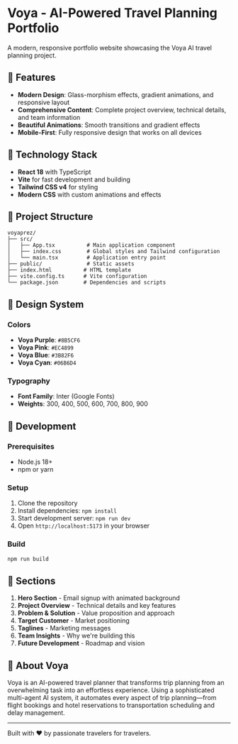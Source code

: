 # Voya - AI-Powered Travel Planning Portfolio

A modern, responsive portfolio website showcasing the Voya AI travel planning project.

## 🌟 Features

- **Modern Design**: Glass-morphism effects, gradient animations, and responsive layout
- **Comprehensive Content**: Complete project overview, technical details, and team information
- **Beautiful Animations**: Smooth transitions and gradient effects
- **Mobile-First**: Fully responsive design that works on all devices

## 🚀 Technology Stack

- **React 18** with TypeScript
- **Vite** for fast development and building
- **Tailwind CSS v4** for styling
- **Modern CSS** with custom animations and effects

## 📁 Project Structure

```
voyaprez/
├── src/
│   ├── App.tsx          # Main application component
│   ├── index.css        # Global styles and Tailwind configuration
│   └── main.tsx         # Application entry point
├── public/              # Static assets
├── index.html          # HTML template
├── vite.config.ts      # Vite configuration
└── package.json        # Dependencies and scripts
```

## 🎨 Design System

### Colors
- **Voya Purple**: `#8B5CF6`
- **Voya Pink**: `#EC4899`
- **Voya Blue**: `#3B82F6`
- **Voya Cyan**: `#06B6D4`

### Typography
- **Font Family**: Inter (Google Fonts)
- **Weights**: 300, 400, 500, 600, 700, 800, 900

## 🔧 Development

### Prerequisites
- Node.js 18+ 
- npm or yarn

### Setup
1. Clone the repository
2. Install dependencies: `npm install`
3. Start development server: `npm run dev`
4. Open `http://localhost:5173` in your browser

### Build
```bash
npm run build
```

## 📱 Sections

1. **Hero Section** - Email signup with animated background
2. **Project Overview** - Technical details and key features
3. **Problem & Solution** - Value proposition and approach
4. **Target Customer** - Market positioning
5. **Taglines** - Marketing messages
6. **Team Insights** - Why we're building this
7. **Future Development** - Roadmap and vision

## 🎯 About Voya

Voya is an AI-powered travel planner that transforms trip planning from an overwhelming task into an effortless experience. Using a sophisticated multi-agent AI system, it automates every aspect of trip planning—from flight bookings and hotel reservations to transportation scheduling and delay management.

---

Built with ❤️ by passionate travelers for travelers.
